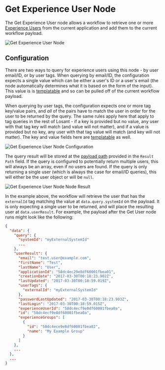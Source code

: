 # Get Experience User Node

The Get Experience User node allows a workflow to retrieve one or more [Experience Users](/experiences/users/) from the current application and add them to the current workflow payload.

![Get Experience User Node](/images/workflows/experience/get-user-node.png "Get Experience User Node")

## Configuration

There are two ways to query for experience users using this node - by user email/ID, or by user tags. When querying by email/ID, the configuration expects a single value which can be either a user's ID or a user's email (the node automatically determines what it is based on the form of the input). This value is is [templatable](/workflows/accessing-payload-data/#string-templates) and so can be pulled off of the current workflow payload.

When querying by user tags, the configuration expects one or more tag key/value pairs, and *all* of the pairs have to match the user in order for the user to be returned by the query. The same rules apply here that apply to tag queries in the rest of Losant - if a key is provided but no value, any user with that tag key will match (and value will not matter), and if a value is provided but no key, any user with that tag value will match (and key will not matter). The key and value fields here are [templatable](/workflows/accessing-payload-data/#string-templates) as well.

![Get Experience User Node Configuration](/images/workflows/experience/get-user-node-config.png "Get Experience User Node Configuration")

The query result will be stored at the [payload path](/workflows/accessing-payload-data/#payload-paths) provided in the `Result Path` field. If the query is configured to potentially return multiple users, this will always be an array, even if no users are found. If the query is only returning a single user (which is always the case for email/ID queries), this will either be the user object or will be `null`.

![Get Experience User Node Node Result](/images/workflows/experience/get-user-node-config-result.png "Get Experience User Node Node Result")

In the example above, the workflow will retrieve the user that has the `externalId` tag matching the value at `data.query.systemId` on the payload. It is only expecting a single user to be returned, and will place the resulting user at `data.userResult`. For example, the payload after the Get User node runs might look like the following:

```json
{
  "data": {
    "query": {
      "systemId": "myExternalSystemId"
      ...
    },
    "userResult": {
      "email": "test.user@example.com",
      "firstName": "Test",
      "lastName": "User",
      "applicationId": "58dc4ec29e8df60001fbea01",
      "creationDate": "2017-03-30T00:18:23.902Z",
      "lastUpdated": "2017-03-30T00:18:59.019Z",
      "userTags": {
        "externalId": "myExternalSystemId"
      },
      "passwordLastUpdated": "2017-03-30T00:18:23.903Z",
      "lastLogin": "2017-03-30T00:18:59.015Z",
      "experienceUserId": "58dc4ecf9e8df60001fbea0a",
      "id": "58dc4ecf9e8df60001fbea0a",
      "experienceGroups": [
        {
          "id": "58dc4ece9e8df60001fbea02",
          "name": "My Example Group"
        }
      ]
    },
    ...
  },
  ...
}
```